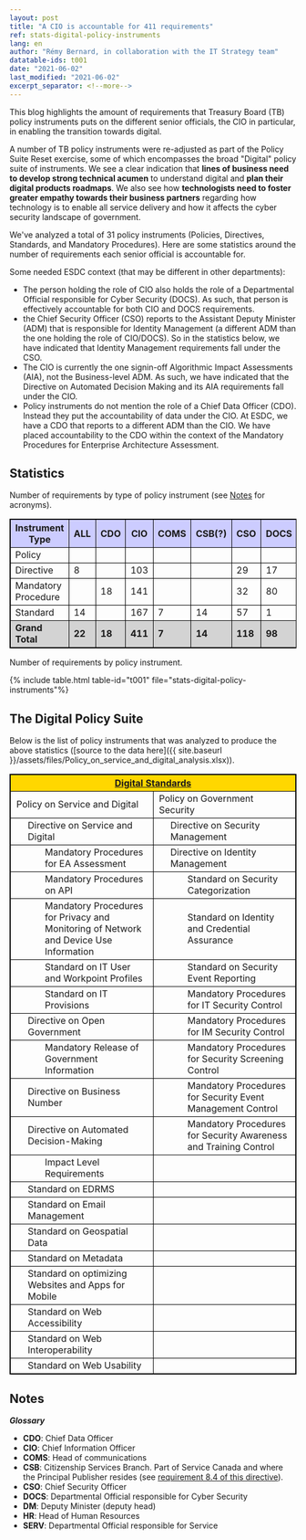 ```yaml
---
layout: post
title: "A CIO is accountable for 411 requirements"
ref: stats-digital-policy-instruments
lang: en
author: "Rémy Bernard, in collaboration with the IT Strategy team"
datatable-ids: t001
date: "2021-06-02"
last_modified: "2021-06-02"
excerpt_separator: <!--more-->
---
```

<!-- markdownlint-disable MD033 -->
<!-- the below cSpell statement says to ignore any text between HTML tags. e.g., it will ignore "th rowspan='2'" in this string: <th rowspan='2'> -->
<!-- cSpell:ignoreRegExp /\<[^\>]+\>/ -->
<!-- The img + em {} stylecheet selector is a hack to add caption to an image in markdown without using plugin: https://stackoverflow.com/questions/19331362/using-an-image-caption-in-markdown-jekyll -->

<style>
table, th, td {
  border: 1px solid black;
}

th {
  background-color: #ccccff;
}

tr.grand-total {
  background-color: lightgray;
  font-weight: bold;
}

td.level1 {
  padding-left: 10px;
}

td.level2 {
  padding-left: 30px;
}

td.level3 {
  padding-left: 60px;
}

img + em { display: inline-block; }
</style>

This blog highlights the amount of requirements that Treasury Board (TB) policy instruments puts on the different senior officials, the CIO in particular, in enabling the transition towards digital.
<!--more-->

A number of TB policy instruments were re-adjusted as part of the Policy Suite Reset exercise, some of which encompasses the broad "Digital" policy suite of instruments.
We see a clear indication that **lines of business need to develop strong technical acumen** to understand digital and **plan their digital products roadmaps**.
We also see how **technologists need to foster greater empathy towards their business partners** regarding how technology is to enable all service delivery and how it affects the cyber security landscape of government.

We've analyzed a total of 31 policy instruments (Policies, Directives, Standards, and Mandatory Procedures). Here are some statistics around the number of requirements each senior official is accountable for.

Some needed ESDC context (that may be different in other departments):

- The person holding the role of CIO also holds the role of a Departmental Official responsible for Cyber Security (DOCS). As such, that person is effectively accountable for both CIO and DOCS requirements.
- the Chief Security Officer (CSO) reports to the Assistant Deputy Minister (ADM) that is responsible for Identity Management (a different ADM than the one holding the role of CIO/DOCS). So in the statistics below, we have indicated that Identity Management requirements fall under the CSO.
- The CIO is currently the one signin-off Algorithmic Impact Assessments (AIA), not the Business-level ADM. As such, we have indicated that the Directive on Automated Decision Making and its AIA requirements fall under the CIO.
- Policy instruments do not mention the role of a Chief Data Officer (CDO). Instead they put the accountability of data under the CIO. At ESDC, we have a CDO that reports to a different ADM than the CIO. We have placed accountability to the CDO within the context of the Mandatory Procedures for Enterprise Architecture Assessment.

## Statistics

Number of requirements by type of policy instrument (see [Notes](#notes) for acronyms).

<table>
  <tr>
    <th>Instrument Type</th>
    <th>ALL</th>
    <th>CDO</th>
    <th>CIO</th>
    <th>COMS</th>
    <th>CSB(?)</th>
    <th>CSO</th>
    <th>DOCS</th>
    <th>DM</th>
    <th>HR</th>
    <th>SERV</th>
  </tr>
  <tr>
    <td>Policy</td>
    <td>&nbsp;</td>
    <td>&nbsp;</td>
    <td>&nbsp;</td>
    <td>&nbsp;</td>
    <td>&nbsp;</td>
    <td>&nbsp;</td>
    <td>&nbsp;</td>
    <td>54</td>
    <td>&nbsp;</td>
    <td>&nbsp;</td>
  </tr>
  <tr>
    <td>Directive</td>
    <td>8</td>
    <td>&nbsp;</td>
    <td>103</td>
    <td>&nbsp;</td>
    <td>&nbsp;</td>
    <td>29</td>
    <td>17</td>
    <td>&nbsp;</td>
    <td>2</td>
    <td>7</td>
  </tr>
  <tr>
    <td>Mandatory Procedure</td>
    <td>&nbsp;</td>
    <td>18</td>
    <td>141</td>
    <td>&nbsp;</td>
    <td>&nbsp;</td>
    <td>32</td>
    <td>80</td>
    <td>&nbsp;</td>
    <td>&nbsp;</td>
    <td>&nbsp;</td>
  </tr>
  <tr>
    <td>Standard</td>
    <td>14</td>
    <td>&nbsp;</td>
    <td>167</td>
    <td>7</td>
    <td>14</td>
    <td>57</td>
    <td>1</td>
    <td>&nbsp;</td>
    <td>1</td>
    <td>&nbsp;</td>
  </tr>
  <tr class="grand-total">
    <td>Grand Total</td>
    <td>22</td>
    <td>18</td>
    <td>411</td>
    <td>7</td>
    <td>14</td>
    <td>118</td>
    <td>98</td>
    <td>54</td>
    <td>3</td>
    <td>7</td>
  </tr>
</table>

Number of requirements by policy instrument.

{% include table.html table-id="t001" file="stats-digital-policy-instruments"%}

## The Digital Policy Suite

Below is the list of policy instruments that was analyzed to produce the above statistics ([source to the data here]({{ site.baseurl }}/assets/files/Policy_on_service_and_digital_analysis.xlsx)).

<table>
  <tr>
    <th colspan="2" style="background-color: gold; text-align: center;"><a href="https://www.canada.ca/en/government/system/digital-government/government-canada-digital-standards.html">Digital Standards</a></th>
  </tr>
  <tr>
    <td class="level1" style="width: 50%">Policy on Service and Digital</td>
    <td class="level1" style="width: 50%">Policy on Government Security</td>
  </tr>
  <tr>
    <td class="level2">Directive on Service and Digital</td>
    <td class="level2">Directive on Security Management</td>
  </tr>
  <tr>
    <td class="level3">Mandatory Procedures for EA Assessment</td>
    <td class="level2">Directive on Identity Management</td>
  </tr>
  <tr>
    <td class="level3">Mandatory Procedures on API</td>
    <td class="level3">Standard on Security Categorization</td>
  </tr>
  <tr>
    <td class="level3">Mandatory Procedures for Privacy and Monitoring of Network and Device Use Information</td>
    <td class="level3">Standard on Identity and Credential Assurance</td>
  </tr>
  <tr>
    <td class="level3">Standard on IT User and Workpoint Profiles</td>
    <td class="level3">Standard on Security Event Reporting</td>
  </tr>
  <tr>
    <td class="level3">Standard on IT Provisions</td>
    <td class="level3">Mandatory Procedures for IT Security Control</td>
  </tr>
  <tr>
    <td class="level2">Directive on Open Government</td>
    <td class="level3">Mandatory Procedures for IM Security Control</td>
  </tr>
  <tr>
    <td class="level3">Mandatory Release of Government Information</td>
    <td class="level3">Mandatory Procedures for Security Screening Control</td>
  </tr>
  <tr>
    <td class="level2">Directive on Business Number</td>
    <td class="level3">Mandatory Procedures for Security Event Management Control</td>
  </tr>
  <tr>
    <td class="level2">Directive on Automated Decision-Making</td>
    <td class="level3">Mandatory Procedures for Security Awareness and Training Control</td>
  </tr>
  <tr>
    <td class="level3">Impact Level Requirements</td>
    <td>&nbsp;</td>
  </tr>
  <tr>
    <td class="level2">Standard on EDRMS</td>
    <td>&nbsp;</td>
  </tr>
  <tr>
    <td class="level2">Standard on Email Management</td>
    <td>&nbsp;</td>
  </tr>
  <tr>
    <td class="level2">Standard on Geospatial Data</td>
    <td>&nbsp;</td>
  </tr>
  <tr>
    <td class="level2">Standard on Metadata</td>
    <td>&nbsp;</td>
  </tr>
  <tr>
    <td class="level2">Standard on optimizing Websites and Apps for Mobile</td>
    <td>&nbsp;</td>
  </tr>
  <tr>
    <td class="level2">Standard on Web Accessibility</td>
    <td>&nbsp;</td>
  </tr>
  <tr>
    <td class="level2">Standard on Web Interoperability</td>
    <td>&nbsp;</td>
  </tr>
  <tr>
    <td class="level2">Standard on Web Usability</td>
    <td>&nbsp;</td>
  </tr>
</table>

## Notes

***Glossary***

- **CDO**: Chief Data Officer
- **CIO**:  Chief Information Officer
- **COMS**: Head of communications
- **CSB**: Citizenship Services Branch. Part of Service Canada and where the Principal Publisher resides (see [requirement 8.4 of this directive](https://www.tbs-sct.gc.ca/pol/doc-eng.aspx?id=30682)).
- **CSO**: Chief Security Officer
- **DOCS**: Departmental Official responsible for Cyber Security
- **DM**: Deputy Minister (deputy head)
- **HR**: Head of Human Resources
- **SERV**: Departmental Official responsible for Service
